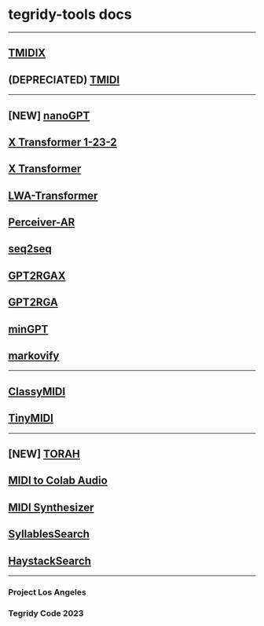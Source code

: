 # tegridy-tools docs

***

## [TMIDIX](https://asigalov61.github.io/tegridy-tools/TMIDIX.html)

## (DEPRECIATED) [TMIDI](https://asigalov61.github.io/tegridy-tools/TMIDI.html)

***
## [NEW] [nanoGPT](https://asigalov61.github.io/tegridy-tools/nanoGPT.html)
## [X Transformer 1-23-2](https://asigalov61.github.io/tegridy-tools/x_transformer_1_23_2.html)
## [X Transformer](https://asigalov61.github.io/tegridy-tools/x_transformer.html)
## [LWA-Transformer](https://asigalov61.github.io/tegridy-tools/lwa_transformer.html)
## [Perceiver-AR](https://asigalov61.github.io/tegridy-tools/Perceiver-AR.html)
## [seq2seq](https://asigalov61.github.io/tegridy-tools/seq2seq.html)
## [GPT2RGAX](https://asigalov61.github.io/tegridy-tools/GPT2RGAX.html)
## [GPT2RGA](https://asigalov61.github.io/tegridy-tools/GPT2RGA.html)
## [minGPT](https://asigalov61.github.io/tegridy-tools/minGPT.html)
## [markovify](https://asigalov61.github.io/tegridy-tools/markovify.html)

***

## [ClassyMIDI](https://asigalov61.github.io/tegridy-tools/ClassyMIDI.html)
## [TinyMIDI](https://asigalov61.github.io/tegridy-tools/TinyMIDI.html)

***

## [NEW] [TORAH](https://asigalov61.github.io/tegridy-tools/TORAH.html)
## [MIDI to Colab Audio](https://asigalov61.github.io/tegridy-tools/midi_to_colab_audio.html)
## [MIDI Synthesizer](https://asigalov61.github.io/tegridy-tools/MIDI_Synthesizer.html)
## [SyllablesSearch](https://asigalov61.github.io/tegridy-tools/SyllablesSearch.html)
## [HaystackSearch](https://asigalov61.github.io/tegridy-tools/HaystackSearch.html)

***

### Project Los Angeles

### Tegridy Code 2023
